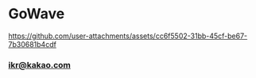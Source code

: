 # GoWave

https://github.com/user-attachments/assets/cc6f5502-31bb-45cf-be67-7b30681b4cdf

### ikr@kakao.com
